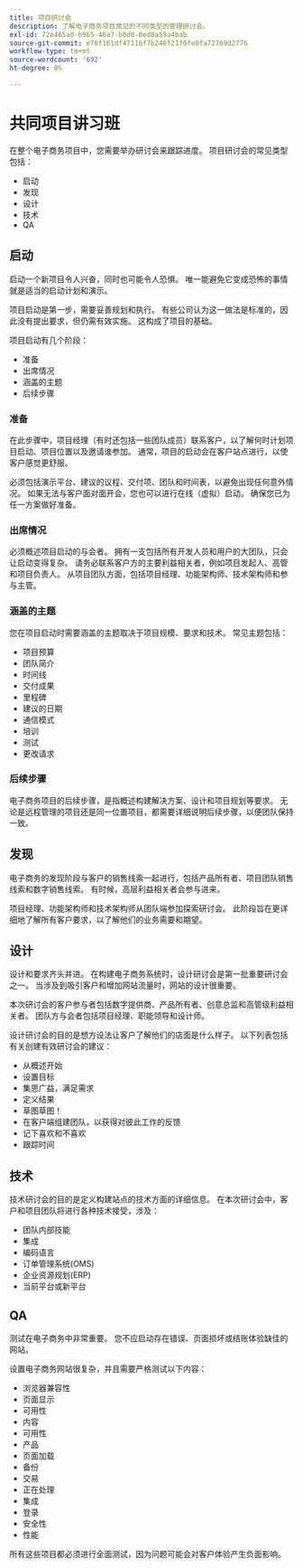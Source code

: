 ```yaml
---
title: 项目研讨会
description: 了解电子商务项目常见的不同类型的管理研讨会。
exl-id: 72e465a0-b965-46a7-b0d0-0ed8a59a4bab
source-git-commit: e76f101df47116f7b246f21f0fe0fa72769d2776
workflow-type: tm+mt
source-wordcount: '692'
ht-degree: 0%

---
```


# 共同项目讲习班

在整个电子商务项目中，您需要举办研讨会来跟踪进度。 项目研讨会的常见类型包括：

- 启动
- 发现
- 设计
- 技术
- QA

## 启动

启动一个新项目令人兴奋，同时也可能令人恐惧。 唯一能避免它变成恐怖的事情就是适当的启动计划和演示。

项目启动是第一步，需要妥善规划和执行。 有些公司认为这一做法是标准的，因此没有提出要求，但仍需有效实施。 这构成了项目的基础。

项目启动有几个阶段：

- 准备
- 出席情况
- 涵盖的主题
- 后续步骤

### 准备

在此步骤中，项目经理（有时还包括一些团队成员）联系客户，以了解何时计划项目启动、项目位置以及邀请谁参加。 通常，项目的启动会在客户站点进行，以使客户感觉更舒服。

必须包括演示平台、建议的议程、交付项、团队和时间表，以避免出现任何意外情况。 如果无法与客户面对面开会，您也可以进行在线（虚拟）启动。 确保您已为任一方案做好准备。

### 出席情况

必须概述项目启动的与会者。 拥有一支包括所有开发人员和用户的大团队，只会让启动变得复杂。 请务必联系客户方的主要利益相关者，例如项目发起人、高管和项目负责人。 从项目团队方面，包括项目经理、功能架构师、技术架构师和参与主管。

### 涵盖的主题

您在项目启动时需要涵盖的主题取决于项目规模、要求和技术。 常见主题包括：

- 项目预算
- 团队简介
- 时间线
- 交付成果
- 里程碑
- 建议的日期
- 通信模式
- 培训
- 测试
- 更改请求

### 后续步骤

电子商务项目的后续步骤，是指概述构建解决方案、设计和项目规划等要求。 无论是远程管理的项目还是同一位置项目，都需要详细说明后续步骤，以便团队保持一致。

## 发现

电子商务的发现阶段与客户的销售线索一起进行，包括产品所有者、项目团队销售线索和数字销售线索。 有时候，高层利益相关者会参与进来。

项目经理、功能架构师和技术架构师从团队端参加探索研讨会。 此阶段旨在更详细地了解所有客户要求，以了解他们的业务需要和期望。

## 设计

设计和要求齐头并进。 在构建电子商务系统时，设计研讨会是第一批重要研讨会之一。 当涉及到吸引客户和增加网站流量时，网站的设计很重要。

本次研讨会的客户参与者包括数字提供商、产品所有者、创意总监和高管级利益相关者。 团队方与会者包括项目经理、职能领导和设计师。

设计研讨会的目的是想方设法让客户了解他们的店面是什么样子。 以下列表包括有关创建有效研讨会的建议：

- 从概述开始
- 设置目标
- 集思广益，满足需求
- 定义结果
- 草图草图！
- 在客户端组建团队，以获得对彼此工作的反馈
- 记下喜欢和不喜欢
- 跟踪时间

## 技术

技术研讨会的目的是定义构建站点的技术方面的详细信息。 在本次研讨会中，客户和项目团队将进行各种技术接受，涉及：

- 团队内部技能
- 集成
- 编码语言
- 订单管理系统(OMS)
- 企业资源规划(ERP)
- 当前平台或新平台

## QA

测试在电子商务中非常重要。 您不应启动存在错误、页面损坏或结账体验缺佳的网站。

设置电子商务网站很复杂，并且需要严格测试以下内容：

- 浏览器兼容性
- 页面显示
- 可用性
- 内容
- 可用性
- 产品
- 页面加载
- 备份
- 交易
- 正在处理
- 集成
- 登录
- 安全性
- 性能

所有这些项目都必须进行全面测试，因为问题可能会对客户体验产生负面影响。
